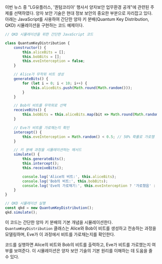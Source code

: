이번 뉴스 중 "LG유플러스, '퀀텀코리아' 행사서 양자보안 업무환경 공개"에 관련된 주제를 선택하였다. 양자 보안 기술은 현대 정보 보안의 중요한 부분으로 자리잡고 있다. 아래는 JavaScript를 사용하여 간단한 양자 키 분배(Quantum Key Distribution, QKD) 시뮬레이션을 구현하는 코드 예제이다.

```javascript
// QKD 시뮬레이션을 위한 간단한 JavaScript 코드

class QuantumKeyDistribution {
    constructor() {
        this.aliceBits = [];
        this.bobBits = [];
        this.eveInterception = false;
    }

    // Alice가 무작위 비트 생성
    generateBits() {
        for (let i = 0; i < 10; i++) {
            this.aliceBits.push(Math.round(Math.random()));
        }
    }

    // Bob이 비트를 무작위로 선택
    receiveBits() {
        this.bobBits = this.aliceBits.map(bit => Math.round(Math.random()));
    }

    // Eve가 비트를 가로채는지 확인
    intercept() {
        this.eveInterception = Math.random() < 0.5; // 50% 확률로 가로챔
    }

    // 키 분배 과정을 시뮬레이션하는 메서드
    simulate() {
        this.generateBits();
        this.intercept();
        this.receiveBits();

        console.log('Alice의 비트:', this.aliceBits);
        console.log('Bob의 비트:', this.bobBits);
        console.log('Eve의 가로채기:', this.eveInterception ? '가로챘음' : '가로채지 않음');
    }
}

// QKD 시뮬레이션 실행
const qkd = new QuantumKeyDistribution();
qkd.simulate();
```

이 코드는 간단한 양자 키 분배의 기본 개념을 시뮬레이션한다. `QuantumKeyDistribution` 클래스는 Alice와 Bob이 비트를 생성하고 전송하는 과정을 모델링하며, Eve가 이 과정에서 비트를 가로채는지를 확인한다. 

코드를 실행하면 Alice의 비트와 Bob의 비트를 출력하고, Eve가 비트를 가로챘는지 여부를 보여준다. 이 시뮬레이션은 양자 보안 기술의 기본 원리를 이해하는 데 도움을 줄 수 있다.